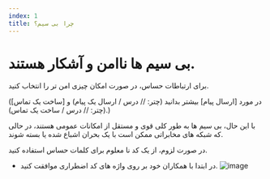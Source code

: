 ```yaml
---
index: 1
title: چرا بی سیم؟
---
```

# بی سیم ها ناامن و آشکار هستند.

برای ارتباطات حساس، در صورت امکان چیزی امن تر را انتخاب کنید.

(در مورد [ارسال پیام] بیشتر بدانید (چتر: // درس / ارسال یک پیام) و
[ساخت یک تماس] (چتر: // درس / ساخت یک تماس).)

با این حال، بی سیم ها به طور کلی قوی و مستقل از امکانات عمومی هستند، در حالی که شبکه های مخابراتی ممکن است با یک بحران اشباع شده یا بسته شوند.

در صورت لزوم، از یک کد نا معلوم برای کلمات حساس استفاده کنید.

*   در ابتدا با همکاران خود بر روی واژه های کد اضطراری موافقت کنید.
![image](radios.png)